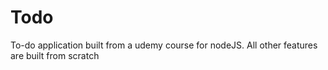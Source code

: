 # Todo
To-do application built from a udemy course for nodeJS. All other features are built from scratch
